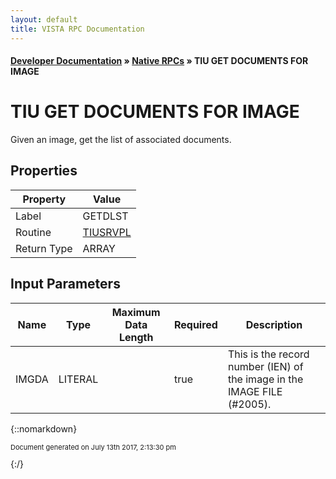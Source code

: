 ```yaml
---
layout: default
title: VISTA RPC Documentation
---
```


#### [Developer Documentation](../index) &#187; [Native RPCs](TableOfContents) &#187; TIU GET DOCUMENTS FOR IMAGE<br/>
# TIU GET DOCUMENTS FOR IMAGE

Given an image, get the list of associated documents.

## Properties

Property | Value
--- | ---
Label | GETDLST
Routine | [TIUSRVPL](http://code.osehra.org/dox/Routine_TIUSRVPL_source.html)
Return Type | ARRAY


## Input Parameters

Name | Type | Maximum Data Length | Required | Description
--- | --- | --- | --- | ---
IMGDA | LITERAL |  | true | This is the record number (IEN) of the image in the IMAGE FILE (#2005). 



{::nomarkdown} <br/><p style="font-size: 11px">Document generated on July 13th 2017, 2:13:30 pm</p>{:/}
